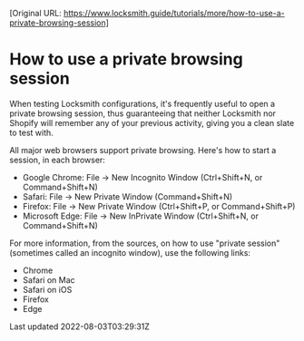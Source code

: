[Original URL: https://www.locksmith.guide/tutorials/more/how-to-use-a-private-browsing-session]

# How to use a private browsing session

When testing Locksmith configurations, it's frequently useful to open a private browsing session, thus guaranteeing that neither Locksmith nor Shopify will remember any of your previous activity, giving you a clean slate to test with.

All major web browsers support private browsing. Here's how to start a session, in each browser:

- Google Chrome: File → New Incognito Window (Ctrl+Shift+N, or Command+Shift+N)
- Safari: File → New Private Window (Command+Shift+N)
- Firefox: File → New Private Window (Ctrl+Shift+P, or Command+Shift+P)
- Microsoft Edge: File → New InPrivate Window (Ctrl+Shift+N, or Command+Shift+N)

For more information, from the sources, on how to use "private session" (sometimes called an incognito window), use the following links:

- Chrome
- Safari on Mac
- Safari on iOS
- Firefox
- Edge

Last updated 2022-08-03T03:29:31Z